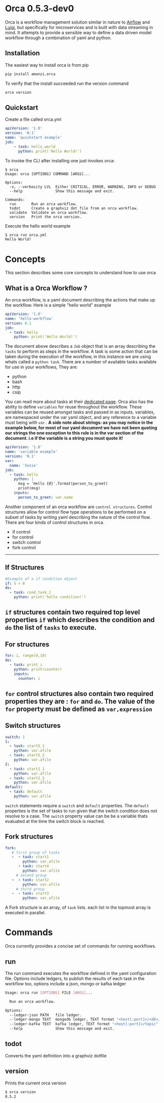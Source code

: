 # Orca 0.5.3-dev0

Orca is a workflow management solution similar in nature to [Airflow]() and [Luigi](),
but specifically for microservices and is built with data streaming in mind. It attempts to provide
a sensible way to define a data driven model workflow through a combination of yaml and python.  

## Installation
The easiest way to install orca is from pip
```bash
pip install amanzi.orca
```
To verify that the install succeeded run the version command
```bash
orca version
```

 
## Quickstart
Create a file called orca.yml
```yaml
apiVersion: '1.0'
version: '0.1'
name: 'quickstart example'
job:
    - task: hello_world
      python: print('Hello World!')


```
To invoke the CLI after installing one just invokes orca:
```
$ orca
Usage: orca [OPTIONS] COMMAND [ARGS]...

Options:
  -v, --verbosity LVL  Either CRITICAL, ERROR, WARNING, INFO or DEBUG
  --help               Show this message and exit.

Commands:
  run       Run an orca workflow.
  todot     Create a graphviz dot file from an orca workflow.
  validate  Validate an orca workflow.
  version   Print the orca version.

```
Execute the hello world example
```bash
$ orca run orca.yml
Hello World!
```

# Concepts
This section describes some core concepts to understand how to use orca

## What is a Orca Workflow ?
An orca workflow, is a yaml document describing the actions that make up the workflow.
Here is a simple "hello world" example
```yaml
apiVersion: '1.0'
name: 'hello-workflow'
version: 0.1
job:
  - task: hello
    python: print('Hello World!')

```
The document above describes a `Job` object that is an array describing the `tasks` to perform as steps in the workflow.
A task is some action that can be taken during the execution of the workflow, in this instance we are using
whats called a `python task`. There are a number of available tasks available for use in your workflows, They are:
* python
* bash
* http
* csip

You can read more about tasks at their [dedicated page](tasks.md).
Orca also has the ability to define `variables` for reuse throughout the workflow. These variables can be reused amongst
tasks and passed in as inputs. variables, are namespaced under the var yaml object, and any reference to a variable must
being with `var.`
**A side note about strings: as you may notice in the example below, for most of our yaml document we have not been
quoting our strings the one exception to  this rule is in the var section of the document. i.e if the variable is a string
you must quote it!**
```yaml
apiVersion: '1.0'
name: 'variable example'
version: '0.1'
var:
  name: 'Susie'
job:
  - task: hello
    python: |
      msg = 'Hello {0}'.format(person_to_greet)
      print(msg)
    inputs:
      person_to_greet: var.name
```
Another component of an orca workflow are `control structures`. Control structures allow for
control flow type operations to be performed on a subset of tasks by writing yaml describing the nature of the control
flow.
There are four kinds of control structures in orca.

* if control
* for control
* switch control
* fork control
----------------
## If Structures
```yaml
#Example of a if condition object
if: 5 > 0
do:
  - task: cond_task_1
    python: print('hello condition!')
```
`if` structures contain two required top level properties `if` which describes the condition and `do` 
the list of `tasks` to execute.
---------
## For structures
```yaml
for: i, range(0,10)
do:
  - task: print_i
    python: print(counter)
    inputs:
      counter: i

```
`for` control structures also contain two required properties they are : `for` and `do`.
The value of the `for` property must be defined as `var,expression`
-----
## Switch structures
```yaml
switch: 1
1:
  - task: start5_1
    python: var.afile
  - task: start5_2
    python: var.afile
2:
  - task: start1_1
    python: var.afile
  - task: start1_2
    python: var.afile
default:
  - task: default
    python: var.afile
```
`switch` statements require a `switch` and `default` properties. The `default` properties is the set of tasks to run given that
the switch condition does not resolve to a case. The `switch` property value can be be a variable thats evaluated at the time the switch block
is reached.

## Fork structures
```yaml
fork:     
   # first group of tasks
   -  - task: start1
        python: var.afile
      - task: start4
        python: var.afile
     # second group      
   -  - task: start2
        python: var.afile
     # third group     
   -  - task: start3
        python: var.afile

```

A Fork structure is an array, of `task` lists. each list in the topmost array is executed in parallel.
# Commands
Orca currently provides a concise set of commands for running workflows.

## run
The run command executes the workflow defined in the yaml configuration file.
Options include ledgers, to publish the results of each task in the workflow too, options include a json, mongo or kafka ledger
```bash
Usage: orca run [OPTIONS] FILE [ARGS]...

  Run an orca workflow.

Options:
  --ledger-json PATH   file ledger.
  --ledger-mongo TEXT  mongodb ledger, TEXT format "<host[:port]>/<db>/<col>".
  --ledger-kafka TEXT  kafka ledger, TEXT format "<host[:port]>/topic".
  --help               Show this message and exit.
```
## todot
Converts the yaml definition into a graphviz dotfile
## version
Prints the current orca version
```bash
$ orca version
0.5.2
```
